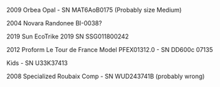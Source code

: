 2009 Orbea Opal - SN MAT6AoB0175 (Probably size Medium)

2004 Novara Randonee BI-0038? 

2019 Sun EcoTrike 2019 SN SSG011800242

2012 Proform Le Tour de France Model PFEX01312.0 - SN DD600c 07135

Kids - SN U33K37413

2008 Specialized Roubaix Comp - SN WUD243741B (probably wrong)
